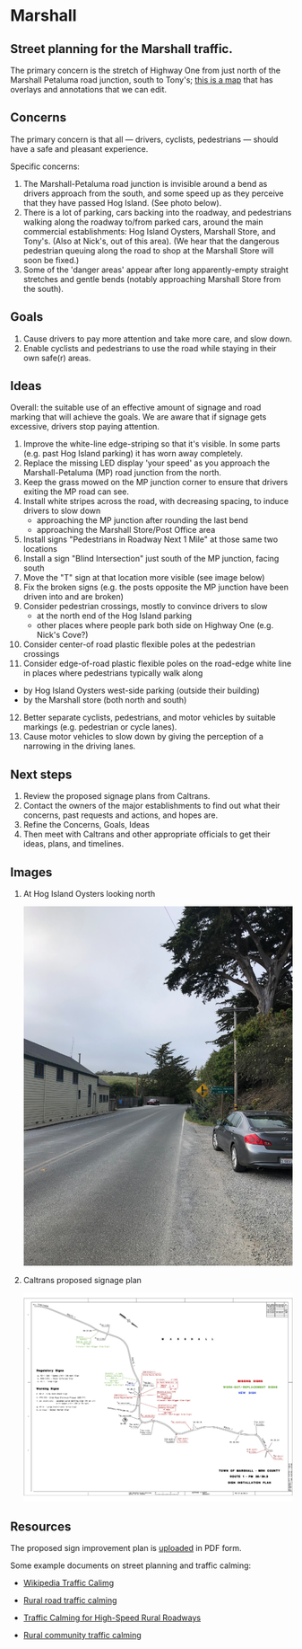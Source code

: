 # Marshall
## Street planning for the Marshall traffic.

The primary concern is the stretch of Highway One from just north of the Marshall Petaluma road junction, south to Tony's; [this is a map](http://umap.openstreetmap.fr/en/map/marshall-street-planning_607330 ) that has overlays and annotations that we can edit.

## Concerns

The primary concern is that all — drivers, cyclists, pedestrians — should have a safe and pleasant experience.

Specific concerns:
1. The Marshall-Petaluma road junction is invisible around a bend as drivers approach from the south, and some speed up as they perceive that they have passed Hog Island. (See photo below).
2. There is a lot of parking, cars backing into the roadway, and pedestrians walking along the roadway to/from parked cars, around the main commercial establishments: Hog Island Oysters, Marshall Store, and Tony's. (Also at Nick's, out of this area). (We hear that the dangerous pedestrian queuing along the road to shop at the Marshall Store will soon be fixed.)
3. Some of the 'danger areas' appear after long apparently-empty straight stretches and gentle bends (notably approaching Marshall Store from the south).

## Goals

1. Cause drivers to pay more attention and take more care, and slow down.
2. Enable cyclists and pedestrians to use the road while staying in their own safe(r) areas.

## Ideas

Overall: the suitable use of an effective amount of signage and road marking that will achieve the goals. We are aware that if signage gets excessive, drivers stop paying attention.

1. Improve the white-line edge-striping so that it's visible. In some parts (e.g. past Hog Island parking) it has worn away completely.
2. Replace the missing LED display 'your speed' as you approach the Marshall-Petaluma (MP) road junction from the north.
3. Keep the grass mowed on the MP junction corner to ensure that drivers exiting the MP road can see.
4. Install white stripes across the road, with decreasing spacing, to induce drivers to slow down
   * approaching the MP junction after rounding the last bend
   * approaching the Marshall Store/Post Office area
5. Install signs "Pedestrians in Roadway Next 1 Mile" at those same two locations
6. Install a sign "Blind Intersection" just south of the MP junction, facing south
7. Move the "T" sign at that location more visible (see image below)
8. Fix the broken signs (e.g. the posts opposite the MP junction have been driven into and are broken)
9. Consider pedestrian crossings, mostly to convince drivers to slow
   * at the north end of the Hog Island parking
   * other places where people park both side on Highway One (e.g. Nick's Cove?)
10. Consider center-of road plastic flexible poles at the pedestrian crossings
11. Consider edge-of-road plastic flexible poles on the road-edge white line in places where pedestrians typically walk along
   * by Hog Island Oysters west-side parking (outside their building)
   * by the Marshall store (both north and south)
12. Better separate cyclists, pedestrians, and motor vehicles by suitable markings (e.g. pedestrian or cycle lanes).
13. Cause motor vehicles to slow down by giving the perception of a narrowing in the driving lanes.

## Next steps

1. Review the proposed signage plans from Caltrans.
2. Contact the owners of the major establishments to find out what their concerns, past requests and actions, and hopes are.
3. Refine the Concerns, Goals, Ideas
4. Then meet with Caltrans and other appropriate officials to get their ideas, plans, and timelines.

## Images

1. At Hog Island Oysters looking north

   ![At Hog Island looking north](https://github.com/dwsinger/Marshall/blob/main/Hog_Island_looking_north.jpeg)

1. Caltrans proposed signage plan

   ![Caltrans sign improvement plan](https://github.com/dwsinger/Marshall/blob/main/Proposed_Sign_Improvement_Plan.jpg)

## Resources

The proposed sign improvement plan is [uploaded](https://github.com/dwsinger/Marshall/blob/main/Proposed%20Sign%20Improvement%20Plan.pdf) in PDF form.

Some example documents on street planning and traffic calming:

* [Wikipedia Traffic Calimg](https://en.wikipedia.org/wiki/Traffic_calming)

* [Rural road traffic calming](https://www.pavementsurfacecoatings.com/wp-content/uploads/2019/12/Documents/traffic-calming-rural-areas.pdf)

* [Traffic Calming for High-Speed Rural Roadways](https://www.lrrb.org/pdf/TRS0801.pdf)

* [Rural community traffic calming](https://www.ca-ilg.org/sites/main/files/file-attachments/fhwa_traffic_calming_on_main_roads_through_rural_communities.pdf)

